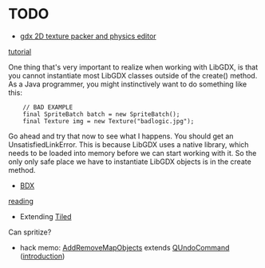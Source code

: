 # TODO

- [gdx 2D texture packer and physics editor](https://github.com/libgdx/libgdx/wiki/Texture-packer#textureatlas)

[tutorial](https://www.codeandweb.com/texturepacker/tutorials/libgdx-physics)

One thing that's very important to realize when working with LibGDX, is that you
cannot instantiate most LibGDX classes outside of the create() method. As a Java
programmer, you might instinctively want to do something like this:

```
    // BAD EXAMPLE
    final SpriteBatch batch = new SpriteBatch();
    final Texture img = new Texture("badlogic.jpg");
```

Go ahead and try that now to see what I happens. You should get an UnsatisfiedLinkError.
This is because LibGDX uses a native library, which needs to be loaded into memory
before we can start working with it. So the only only safe place we have to instantiate
LibGDX objects is in the create method.

- [BDX](https://github.com/GoranM/bdx)

[reading](https://www.gamefromscratch.com/post/2015/03/16/Create-a-3D-game-in-Blender-using-LibGDX-and-BDX.aspx)

- Extending [Tiled](https://github.com/bjorn/tiled)

Can spritize?

* hack memo: [AddRemoveMapObjects](https://github.com/bjorn/tiled/blob/5333aca582c245bdde338fd0bb7fd6951318b18a/src/tiled/addremovemapobject.h) extends [QUndoCommand](https://doc.qt.io/qt-5/qundocommand.html#details)
([introduction](http://www.informit.com/articles/article.aspx?p=1187104&seqNum=3))
